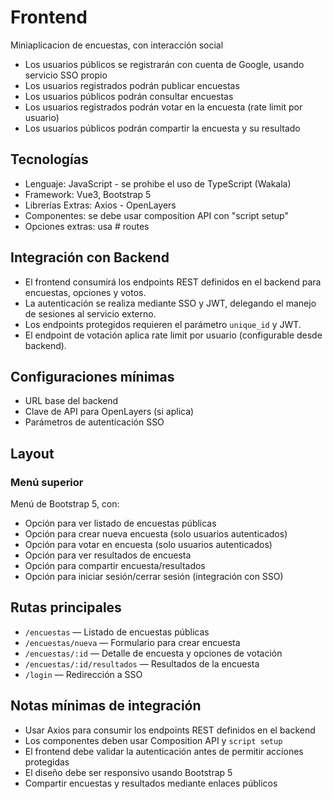 # Frontend
Miniaplicacion de encuestas, con interacción social
- Los usuarios públicos se registrarán con cuenta de Google, usando servicio SSO propio
- Los usuarios registrados podrán publicar encuestas
- Los usuarios públicos podrán consultar encuestas
- Los usuarios registrados podrán votar en la encuesta (rate limit por usuario)
- Los usuarios públicos podrán compartir la encuesta y su resultado

## Tecnologías
- Lenguaje: JavaScript - se prohibe el uso de TypeScript (Wakala)
- Framework: Vue3, Bootstrap 5
- Librerías Extras: Axios - OpenLayers
- Componentes: se debe usar composition API con "script setup"
- Opciones extras: usa # routes

## Integración con Backend
- El frontend consumirá los endpoints REST definidos en el backend para encuestas, opciones y votos.
- La autenticación se realiza mediante SSO y JWT, delegando el manejo de sesiones al servicio externo.
- Los endpoints protegidos requieren el parámetro `unique_id` y JWT.
- El endpoint de votación aplica rate limit por usuario (configurable desde backend).

## Configuraciones mínimas
- URL base del backend
- Clave de API para OpenLayers (si aplica)
- Parámetros de autenticación SSO

## Layout
### Menú superior
Menú de Bootstrap 5, con:
- Opción para ver listado de encuestas públicas
- Opción para crear nueva encuesta (solo usuarios autenticados)
- Opción para votar en encuesta (solo usuarios autenticados)
- Opción para ver resultados de encuesta
- Opción para compartir encuesta/resultados
- Opción para iniciar sesión/cerrar sesión (integración con SSO)

## Rutas principales
- `/encuestas` — Listado de encuestas públicas
- `/encuestas/nueva` — Formulario para crear encuesta
- `/encuestas/:id` — Detalle de encuesta y opciones de votación
- `/encuestas/:id/resultados` — Resultados de la encuesta
- `/login` — Redirección a SSO

## Notas mínimas de integración
- Usar Axios para consumir los endpoints REST definidos en el backend
- Los componentes deben usar Composition API y `script setup`
- El frontend debe validar la autenticación antes de permitir acciones protegidas
- El diseño debe ser responsivo usando Bootstrap 5
- Compartir encuestas y resultados mediante enlaces públicos
